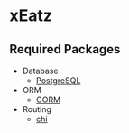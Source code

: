 # xEatz

## Required Packages
- Database
    * [PostgreSQL](https://github.com/jinzhu/gorm/tree/master/dialects/postgres)
- ORM
    * [GORM](https://github.com/go-gorm/gorm)    
- Routing
    * [chi](https://github.com/go-chi/chi)